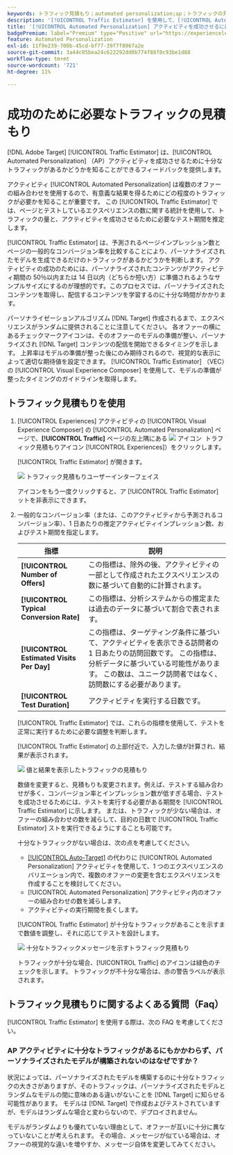 ```yaml
---
keywords: トラフィック見積もり；automated personalization;ap；トラフィックの見積もり
description: '[!UICONTROL Traffic Estimator] を使用して、[!UICONTROL Automated Personalization] のアクティビティが成功するだけの十分なトラフィックがあるかどうかを評価します。'
title: '[!UICONTROL Automated Personalization] アクティビティを成功させるにはどの程度のトラフィックが必要ですか？'
badgePremium: label="Premium" type="Positive" url="https://experienceleague.adobe.com/docs/target/using/introduction/intro.html?lang=ja#premium newtab=true" tooltip="Target Premium に含まれる機能を確認してください。"
feature: Automated Personalization
exl-id: 11f9e239-700b-45cd-bf77-39f7f8967a2e
source-git-commit: 3a44c05bea24c622292dd0b774f88f0c93be1d88
workflow-type: tm+mt
source-wordcount: '721'
ht-degree: 11%

---
```


# 成功のために必要なトラフィックの見積もり

[!DNL Adobe Target] [!UICONTROL Traffic Estimator] は、[!UICONTROL Automated Personalization] （AP）アクティビティを成功させるために十分なトラフィックがあるかどうかを知ることができるフィードバックを提供します。

アクティビティ [!UICONTROL Automated Personalization] は複数のオファーの組み合わせを使用するので、有意義な結果を得るためにどの程度のトラフィックが必要かを知ることが重要です。 この [!UICONTROL Traffic Estimator] では、ページとテストしているエクスペリエンスの数に関する統計を使用して、トラフィックの量と、アクティビティを成功させるために必要なテスト期間を推定します。

[!UICONTROL Traffic Estimator] は、予測されるページインプレッション数とページの一般的なコンバージョン率を比較することにより、パーソナライズされたモデルを生成できるだけのトラフィックがあるかどうかを判断します。 アクティビティの成功のためには、パーソナライズされたコンテンツがアクティビティ期間の 50％以内または 14 日以内（どちらか短い方）に準備されるようなサンプルサイズにするのが理想的です。このプロセスでは、パーソナライズされたコンテンツを取得し、配信するコンテンツを学習するのに十分な時間がかかります。

パーソナライゼーションアルゴリズム [!DNL Target] 作成されるまで、エクスペリエンスがランダムに提供されることに注意してください。 各オファーの横にあるチェックマークアイコンは、そのオファーのモデルの準備が整い、パーソナライズされ [!DNL Target] コンテンツの配信を開始できるタイミングを示します。 上昇率はモデルの準備が整った後にのみ期待されるので、視覚的な表示によって適切な期待値を設定できます。 [!UICONTROL Traffic Estimator] （VEC）の [!UICONTROL Visual Experience Composer] を使用して、モデルの準備が整ったタイミングのガイドラインを取得します。

## トラフィック見積もりを使用

1. [!UICONTROL Experiences] アクティビティの [!UICONTROL Visual Experience Composer] の [!UICONTROL Automated Personalization] ページで、**[!UICONTROL Traffic]** ページの左上隅にある ![&#x200B; アイコン &#x200B;](/help/main/assets/icons/Gauge2.svg) トラフィック見積もりアイコン [!UICONTROL Experiences]）をクリックします。

   [!UICONTROL Traffic Estimator] が開きます。

   ![&#x200B; トラフィック見積もりユーザーインターフェイス &#x200B;](assets/ap-est.png)

   アイコンをもう一度クリックすると、ア [!UICONTROL Traffic Estimator] ットを非表示にできます。

1. 一般的なコンバージョン率（または、このアクティビティから予測されるコンバージョン率）、1 日あたりの推定アクティビティインプレッション数、およびテスト期間を指定します。

   | 指標 | 説明 |
   | --- | --- |
   | **[!UICONTROL Number of Offers]** | この指標は、除外の後、アクティビティの一部として作成されたエクスペリエンスの数に基づいて自動的に計算されます。 |
   | **[!UICONTROL Typical Conversion Rate]** | この指標は、分析システムからの推定または過去のデータに基づいて割合で表されます。 |
   | **[!UICONTROL Estimated Visits Per Day]** | この指標は、ターゲティング条件に基づいて、アクティビティを表示できる訪問者の 1 日あたりの訪問回数です。 この指標は、分析データに基づいている可能性があります。 この数は、ユニーク訪問者ではなく、訪問数にする必要があります。 |
   | **[!UICONTROL Test Duration]** | アクティビティを実行する日数です。 |

   [!UICONTROL Traffic Estimator] では、これらの指標を使用して、テストを正常に実行するために必要な調整を判断します。

   [!UICONTROL Traffic Estimator] の上部付近で、入力した値が計算され、結果が表示されます。

   ![&#x200B; 値と結果を表示したトラフィックの見積もり &#x200B;](assets/ap-est-no.png)

   数値を変更すると、見積もりも変更されます。例えば、テストする組み合わせが多く、コンバージョン率とインプレッション数が低すぎる場合、テストを成功させるためには、テストを実行する必要がある期間を [!UICONTROL Traffic Estimator] に示します。 または、トラフィックが少ない場合は、オファーの組み合わせの数を減らして、目的の日数で [!UICONTROL Traffic Estimator] ストを実行できるようにすることも可能です。

   十分なトラフィックがない場合は、次の点を考慮してください。

   * [[!UICONTROL Auto-Target]](/help/main/c-activities/auto-target/auto-target-to-optimize.md) の代わりに [!UICONTROL Automated Personalization] アクティビティを使用して、1 つのエクスペリエンスのバリエーション内で、複数のオファーの変更を含むエクスペリエンスを作成することを検討してください。
   * [!UICONTROL Automated Personalization] アクティビティ内のオファーの組み合わせの数を減らします。
   * アクティビティの実行期間を長くします。

   [!UICONTROL Traffic Estimator] が十分なトラフィックがあることを示すまで数値を調整し、それに応じてテストを設計します。

   ![&#x200B; 十分なトラフィックメッセージを示すトラフィック見積もり &#x200B;](assets/ap-est-yes.png)

   トラフィックが十分な場合、[!UICONTROL Traffic] のアイコンは緑色のチェックを示します。 トラフィックが不十分な場合は、赤の警告ラベルが表示されます。

## トラフィック見積もりに関するよくある質問（Faq）

[!UICONTROL Traffic Estimator] を使用する際は、次の FAQ を考慮してください。

### AP アクティビティに十分なトラフィックがあるにもかかわらず、パーソナライズされたモデルが構築されないのはなぜですか？

状況によっては、パーソナライズされたモデルを構築するのに十分なトラフィックの大きさがありますが、そのトラフィックは、パーソナライズされたモデルとランダムなモデルの間に意味のある違いがないことを [!DNL Target] に知らせる可能性があります。 モデルは [!DNL Target] で作成およびテストされていますが、モデルはランダムな場合と変わらないので、デプロイされません。

モデルがランダムよりも優れていない理由として、オファーが互いに十分に異なっていないことが考えられます。 その場合、メッセージが似ている場合は、オファーの視覚的な違いを増やすか、メッセージ自体を変更してみてください。

